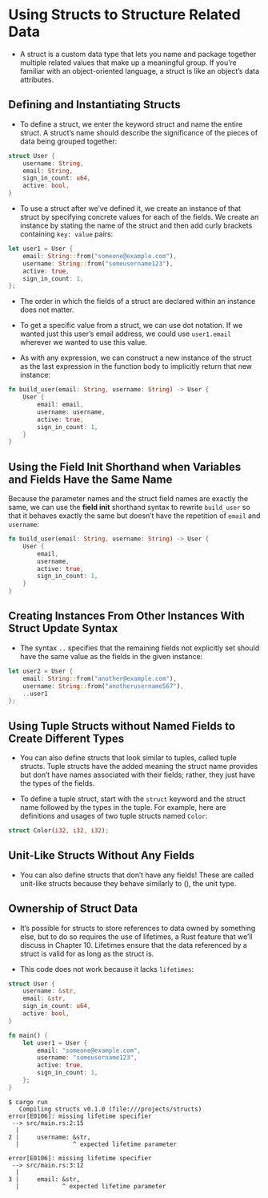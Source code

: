 # Using Structs to Structure Related Data

- A struct is a custom data type that lets you name and package together multiple related values that make up a meaningful group. If you’re familiar with an object-oriented language, a struct is like an object’s data attributes.

## Defining and Instantiating Structs

- To define a struct, we enter the keyword struct and name the entire struct. A struct’s name should describe the significance of the pieces of data being grouped together:

```rust
struct User {
    username: String,
    email: String,
    sign_in_count: u64,
    active: bool,
}
```

- To use a struct after we’ve defined it, we create an instance of that struct by specifying concrete values for each of the fields. We create an instance by stating the name of the struct and then add curly brackets containing `key: value` pairs:

```rust
let user1 = User {
    email: String::from("someone@example.com"),
    username: String::from("someusername123"),
    active: true,
    sign_in_count: 1,
};
```

- The order in which the fields of a struct are declared within an instance does not matter.

- To get a specific value from a struct, we can use dot notation. If we wanted just this user’s email address, we could use `user1.email` wherever we wanted to use this value.

- As with any expression, we can construct a new instance of the struct as the last expression in the function body to implicitly return that new instance:

```rust
fn build_user(email: String, username: String) -> User {
    User {
        email: email,
        username: username,
        active: true,
        sign_in_count: 1,
    }
}
```

## Using the Field Init Shorthand when Variables and Fields Have the Same Name

Because the parameter names and the struct field names are exactly the same, we can use the __field init__ shorthand syntax to rewrite `build_user` so that it behaves exactly the same but doesn’t have the repetition of `email` and `username`:

```rust
fn build_user(email: String, username: String) -> User {
    User {
        email,
        username,
        active: true,
        sign_in_count: 1,
    }
}
```

## Creating Instances From Other Instances With Struct Update Syntax

- The syntax `..` specifies that the remaining fields not explicitly set should have the same value as the fields in the given instance:

```rust
let user2 = User {
    email: String::from("another@example.com"),
    username: String::from("anotherusername567"),
    ..user1
};
```

## Using Tuple Structs without Named Fields to Create Different Types

- You can also define structs that look similar to tuples, called tuple structs. Tuple structs have the added meaning the struct name provides but don’t have names associated with their fields; rather, they just have the types of the fields.

- To define a tuple struct, start with the `struct` keyword and the struct name followed by the types in the tuple. For example, here are definitions and usages of two tuple structs named `Color`:

```rust
struct Color(i32, i32, i32);
```

## Unit-Like Structs Without Any Fields

- You can also define structs that don’t have any fields! These are called unit-like structs because they behave similarly to (), the unit type.

## Ownership of Struct Data

- It’s possible for structs to store references to data owned by something else, but to do so requires the use of lifetimes, a Rust feature that we’ll discuss in Chapter 10. Lifetimes ensure that the data referenced by a struct is valid for as long as the struct is.

- This code does not work because it lacks `lifetimes`:

```rust
struct User {
    username: &str,
    email: &str,
    sign_in_count: u64,
    active: bool,
}

fn main() {
    let user1 = User {
        email: "someone@example.com",
        username: "someusername123",
        active: true,
        sign_in_count: 1,
    };
}
```

```text
$ cargo run
   Compiling structs v0.1.0 (file:///projects/structs)
error[E0106]: missing lifetime specifier
 --> src/main.rs:2:15
  |
2 |     username: &str,
  |               ^ expected lifetime parameter

error[E0106]: missing lifetime specifier
 --> src/main.rs:3:12
  |
3 |     email: &str,
  |            ^ expected lifetime parameter
```

